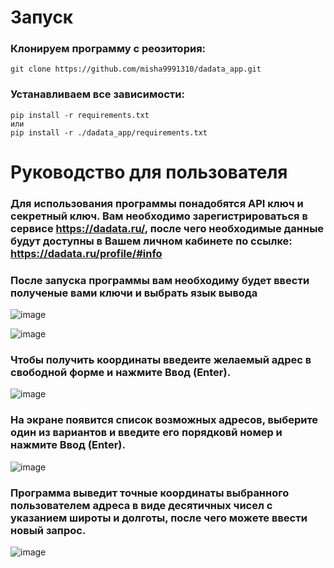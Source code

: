 # Запуск

### Клонируем программу с реозитория:
```
git clone https://github.com/misha9991310/dadata_app.git
```
### Устанавливаем все зависимости:
```
pip install -r requirements.txt
или
pip install -r ./dadata_app/requirements.txt
```
# Руководство для пользователя
### Для использования программы понадобятся API ключ и секретный ключ. Вам необходимо зарегистрироваться в сервисе https://dadata.ru/, после чего необходимые данные будут доступны в Вашем личном кабинете по ссылке: https://dadata.ru/profile/#info


### После запуска программы вам необходиму будет ввести полученые вами ключи и выбрать язык вывода 
 

![image](https://user-images.githubusercontent.com/118168862/225597148-037b96b7-394f-46c5-8143-59f51c83137f.png)

![image](https://user-images.githubusercontent.com/118168862/225597679-ccb73add-527c-4438-b13c-977c8f7dace6.png)


### Чтобы получить координаты введеите желаемый адрес в свободной форме и нажмите Ввод (Enter).

![image](https://user-images.githubusercontent.com/118168862/225598360-87f52152-c44e-484f-9cc5-0c7beea8b900.png)


### На экране появится список возможных адресов, выберите один из вариантов и введите его порядковй номер и нажмите Ввод (Enter).

![image](https://user-images.githubusercontent.com/118168862/225599585-74b82ef1-a1ad-458b-8057-b65ac666951b.png)


### Программа выведит точные координаты выбранного пользователем адреса  в виде десятичных чисел с указанием широты и долготы, после чего можете ввести новый запрос.


![image](https://user-images.githubusercontent.com/118168862/225599923-228e9e82-7288-4349-ac36-b5d42b5a2e49.png)

